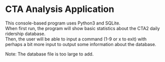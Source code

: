 # CTA Analysis Application
This console-based program uses Python3 and SQLite.\
When first run, the program will show basic statistics about the CTA2 daily ridership database.\
Then, the user will be able to input a command (1-9 or x to exit) with perhaps a bit more input to output some information about the database.

Note: The database file is too large to add.
